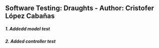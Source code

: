 ## Software Testing: Draughts - Author: Cristofer López Cabañas

##### 1. Addedd model test
       
##### 2. Added controller test
   
